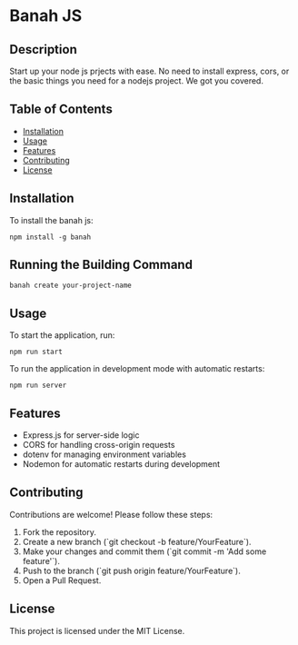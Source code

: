 # Banah JS

## Description

Start up your node js prjects with ease. No need to install express, cors, or the basic things you need for a nodejs project. We got you covered.

## Table of Contents

- [Installation](#installation)
- [Usage](#usage)
- [Features](#features)
- [Contributing](#contributing)
- [License](#license)

## Installation

To install the banah js:

```
npm install -g banah

```

## Running the Building Command

```
banah create your-project-name

```

## Usage

To start the application, run:

```
npm run start

```

To run the application in development mode with automatic restarts:

```
npm run server

```

## Features

- Express.js for server-side logic
- CORS for handling cross-origin requests
- dotenv for managing environment variables
- Nodemon for automatic restarts during development

## Contributing

Contributions are welcome! Please follow these steps:

1. Fork the repository.
2. Create a new branch (\`git checkout -b feature/YourFeature\`).
3. Make your changes and commit them (\`git commit -m 'Add some feature'\`).
4. Push to the branch (\`git push origin feature/YourFeature\`).
5. Open a Pull Request.

## License

This project is licensed under the MIT License.

